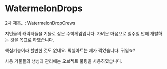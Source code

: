 # WatermelonDrops
2차 제목.. : WatermelonDropCrews

지인들의 캐릭터들을 기물로 삼은 수박게임입니다.
가벼운 마음으로 일주일 안에 개발하는 것을 목표로 하였습니다.

핵심기능이라 할만한 것도 없네요. 픽셀아트는 제가 찍었습니다. 귀엽죠?

사용 기물들의 생성과 관리에는 오브젝트 풀링을 사용하였습니다.